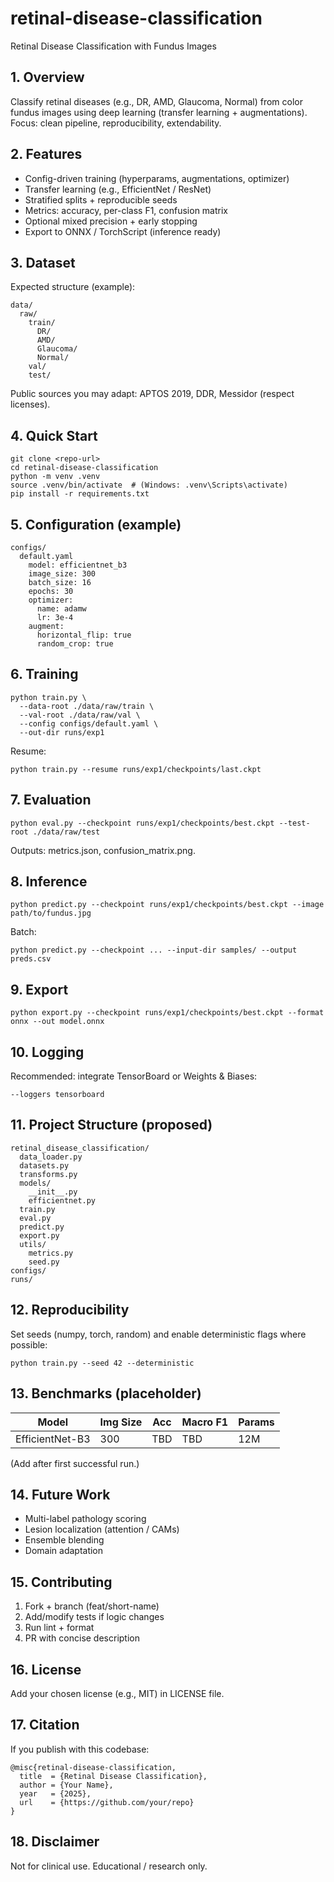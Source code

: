 # retinal-disease-classification
Retinal Disease Classification with Fundus Images

## 1. Overview
Classify retinal diseases (e.g., DR, AMD, Glaucoma, Normal) from color fundus images using deep learning (transfer learning + augmentations).  
Focus: clean pipeline, reproducibility, extendability.

## 2. Features
- Config-driven training (hyperparams, augmentations, optimizer)
- Transfer learning (e.g., EfficientNet / ResNet)
- Stratified splits + reproducible seeds
- Metrics: accuracy, per-class F1, confusion matrix
- Optional mixed precision + early stopping
- Export to ONNX / TorchScript (inference ready)

## 3. Dataset
Expected structure (example):
```
data/
  raw/
    train/
      DR/
      AMD/
      Glaucoma/
      Normal/
    val/
    test/
```
Public sources you may adapt: APTOS 2019, DDR, Messidor (respect licenses).

## 4. Quick Start
```
git clone <repo-url>
cd retinal-disease-classification
python -m venv .venv
source .venv/bin/activate  # (Windows: .venv\Scripts\activate)
pip install -r requirements.txt
```

## 5. Configuration (example)
```
configs/
  default.yaml
    model: efficientnet_b3
    image_size: 300
    batch_size: 16
    epochs: 30
    optimizer:
      name: adamw
      lr: 3e-4
    augment:
      horizontal_flip: true
      random_crop: true
```

## 6. Training
```
python train.py \
  --data-root ./data/raw/train \
  --val-root ./data/raw/val \
  --config configs/default.yaml \
  --out-dir runs/exp1
```
Resume:
```
python train.py --resume runs/exp1/checkpoints/last.ckpt
```

## 7. Evaluation
```
python eval.py --checkpoint runs/exp1/checkpoints/best.ckpt --test-root ./data/raw/test
```
Outputs: metrics.json, confusion_matrix.png.

## 8. Inference
```
python predict.py --checkpoint runs/exp1/checkpoints/best.ckpt --image path/to/fundus.jpg
```
Batch:
```
python predict.py --checkpoint ... --input-dir samples/ --output preds.csv
```

## 9. Export
```
python export.py --checkpoint runs/exp1/checkpoints/best.ckpt --format onnx --out model.onnx
```

## 10. Logging
Recommended: integrate TensorBoard or Weights & Biases:
```
--loggers tensorboard
```

## 11. Project Structure (proposed)
```
retinal_disease_classification/
  data_loader.py
  datasets.py
  transforms.py
  models/
    __init__.py
    efficientnet.py
  train.py
  eval.py
  predict.py
  export.py
  utils/
    metrics.py
    seed.py
configs/
runs/
```

## 12. Reproducibility
Set seeds (numpy, torch, random) and enable deterministic flags where possible:
```
python train.py --seed 42 --deterministic
```

## 13. Benchmarks (placeholder)
| Model | Img Size | Acc | Macro F1 | Params |
|-------|----------|-----|----------|--------|
| EfficientNet-B3 | 300 | TBD | TBD | 12M |

(Add after first successful run.)

## 14. Future Work
- Multi-label pathology scoring
- Lesion localization (attention / CAMs)
- Ensemble blending
- Domain adaptation

## 15. Contributing
1. Fork + branch (feat/short-name)
2. Add/modify tests if logic changes
3. Run lint + format
4. PR with concise description

## 16. License
Add your chosen license (e.g., MIT) in LICENSE file.

## 17. Citation
If you publish with this codebase:
```
@misc{retinal-disease-classification,
  title  = {Retinal Disease Classification},
  author = {Your Name},
  year   = {2025},
  url    = {https://github.com/your/repo}
}
```

## 18. Disclaimer
Not for clinical use. Educational / research only.
